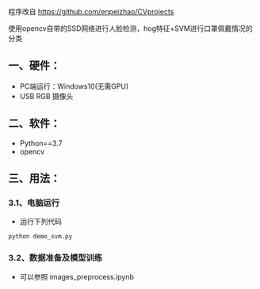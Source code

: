 程序改自 https://github.com/enpeizhao/CVprojects

使用opencv自带的SSD网络进行人脸检测，hog特征+SVM进行口罩佩戴情况的分类

## 一、硬件：

* PC端运行：Windows10(无需GPU)
* USB RGB 摄像头

## 二、软件：

* Python==3.7
* opencv 

## 三、用法：

### 3.1、电脑运行


* 运行下列代码

```
python demo_svm.py
```


### 3.2、数据准备及模型训练

* 可以参照 images_preprocess.ipynb





